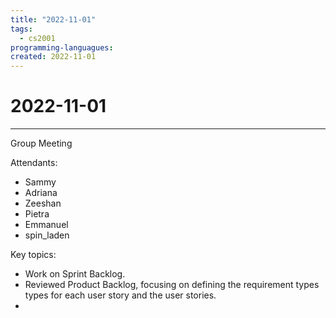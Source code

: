 ```yaml
---
title: "2022-11-01"
tags:
  - cs2001
programming-languagues:
created: 2022-11-01
---
```

# 2022-11-01
---
Group Meeting

Attendants:

- Sammy
- Adriana
- Zeeshan
- Pietra
- Emmanuel
- spin_laden

Key topics:

- Work on Sprint Backlog.
- Reviewed Product Backlog, focusing on defining the requirement types types for each user story and the user stories.
- 